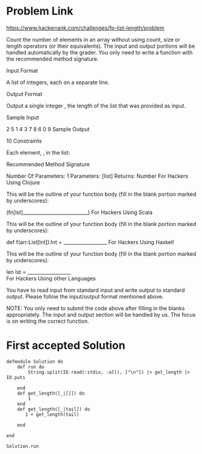 # Problem Link
  https://www.hackerrank.com/challenges/fp-list-length/problem

Count the number of elements in an array without using count, size or length operators (or their equivalents). The input and output portions will be handled automatically by the grader. You only need to write a function with the recommended method signature.

Input Format

A list of  integers, each on a separate line.

Output Format

Output a single integer , the length of the list that was provided as input.

Sample Input

2
5
1
4
3
7
8
6
0
9
Sample Output

10
Constraints


Each element, , in the list: 

Recommended Method Signature

Number Of Parameters: 1
Parameters: [list]
Returns: Number
For Hackers Using Clojure

This will be the outline of your function body (fill in the blank portion marked by underscores):

 (fn[lst]___________________________)
For Hackers Using Scala

This will be the outline of your function body (fill in the blank portion marked by underscores):

 def f(arr:List[Int]):Int = __________________
For Hackers Using Haskell

This will be the outline of your function body (fill in the blank portion marked by underscores):

 len lst = __________________  
For Hackers Using other Languages

You have to read input from standard input and write output to standard output. Please follow the input/output format mentioned above.

NOTE: You only need to submit the code above after filling in the blanks appropriately. The input and output section will be handled by us. The focus is on writing the correct function.


# First accepted Solution

```
defmodule Solution do
    def run do
        String.split(IO.read(:stdio, :all), ["\n"]) |> get_length |> IO.puts
        
    end
    def get_length([_|[]]) do
        1
    end
    def get_length([_|tail]) do
       1 + get_length(tail) 
    
    end
    
end

Solution.run
```